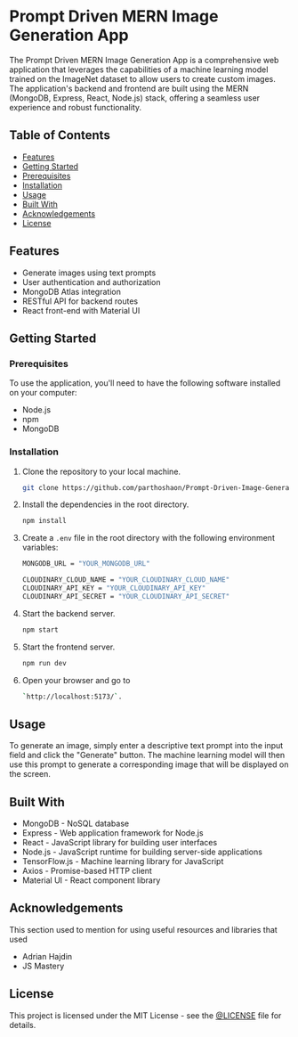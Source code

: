 # Prompt Driven MERN Image Generation App

The Prompt Driven MERN Image Generation App is a comprehensive web application that leverages the capabilities of a machine learning model trained on the ImageNet dataset to allow users to create custom images. The application's backend and frontend are built using the MERN (MongoDB, Express, React, Node.js) stack, offering a seamless user experience and robust functionality.

## Table of Contents

- [Features](#features)
- [Getting Started](#getting-started)
- [Prerequisites](#prerequisites)
- [Installation](#installation)
- [Usage](#usage)
- [Built With](#built-with)
- [Acknowledgements](#acknowledgements)
- [License](#license)

## Features

- Generate images using text prompts
- User authentication and authorization
- MongoDB Atlas integration
- RESTful API for backend routes
- React front-end with Material UI

## Getting Started

### Prerequisites

To use the application, you'll need to have the following software installed on your computer:

- Node.js
- npm
- MongoDB

### Installation

1. Clone the repository to your local machine.
    ```bash
    git clone https://github.com/parthoshaon/Prompt-Driven-Image-Generator.git
    ```


2. Install the dependencies in the root directory.
    ```bash
    npm install
    ```

3. Create a `.env` file in the root directory with the following environment variables:
    ```bash
    MONGODB_URL = "YOUR_MONGODB_URL"

    CLOUDINARY_CLOUD_NAME = "YOUR_CLOUDINARY_CLOUD_NAME"
    CLOUDINARY_API_KEY = "YOUR_CLOUDINARY_API_KEY"
    CLOUDINARY_API_SECRET = "YOUR_CLOUDINARY_API_SECRET"
    ```

4. Start the backend server.
    ```bash
    npm start
    ```

5. Start the frontend server.
    ```bash
    npm run dev
    ```

6. Open your browser and go to 
    
    ```bash
    `http://localhost:5173/`.
    ```

## Usage

To generate an image, simply enter a descriptive text prompt into the input field and click the "Generate" button. The machine learning model will then use this prompt to generate a corresponding image that will be displayed on the screen.

## Built With

- MongoDB - NoSQL database
- Express - Web application framework for Node.js
- React - JavaScript library for building user interfaces
- Node.js - JavaScript runtime for building server-side applications
- TensorFlow.js - Machine learning library for JavaScript
- Axios - Promise-based HTTP client
- Material UI - React component library

<!-- Acknowledgments -->
## Acknowledgements

This section used to mention for using useful resources and libraries that used
 
 - Adrian Hajdin
 - JS Mastery
 
## License

This project is licensed under the MIT License - see the [@LICENSE](https://github.com/parthoshaon/Prompt-Driven-Image-Generator/blob/main/MIT-LICENSE.txt) file for details.


